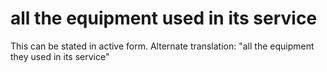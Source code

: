 # all the equipment used in its service

This can be stated in active form. Alternate translation: "all the equipment they used in its service"

